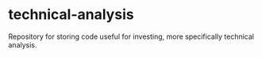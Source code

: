 # technical-analysis
Repository for storing code useful for investing, more specifically technical analysis. 
